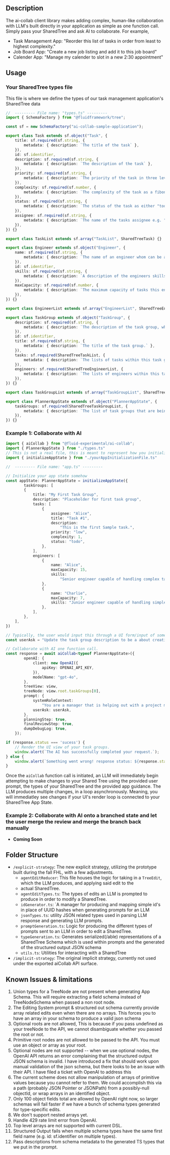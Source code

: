 ## Description

The ai-collab client library makes adding complex, human-like collaboration with LLM's built directly in your application as simple as one function call. Simply pass your SharedTree and ask AI to collaborate. For example,
- Task Management App: "Reorder this list of tasks in order from least to highest complexity."
- Job Board App: "Create a new job listing and add it to this job board"
- Calender App: "Manage my calender to slot in a new 2:30 appointment"

## Usage

### Your SharedTree types file

This file is where we define the types of our task management application's SharedTree data
```ts
//  --------- File name: "types.ts" ---------
import { SchemaFactory } from "@fluidframework/tree";

const sf = new SchemaFactory("ai-collab-sample-application");

export class Task extends sf.object("Task", {
	title: sf.required(sf.string, {
		metadata: { description: `The title of the task` },
	}),
	id: sf.identifier,
	description: sf.required(sf.string, {
		metadata: { description: `The description of the task` },
	}),
	priority: sf.required(sf.string, {
		metadata: { description: `The priority of the task in three levels, "low", "medium", "high"` },
	}),
	complexity: sf.required(sf.number, {
		metadata: { description: `The complexity of the task as a fibonacci number` },
	}),
	status: sf.required(sf.string, {
		metadata: { description: `The status of the task as either "todo", "in-progress", or "done"` },
	}),
	assignee: sf.required(sf.string, {
		metadata: { description: `The name of the tasks assignee e.g. "Bob" or "Alice"` },
	}),
}) {}

export class TaskList extends sf.array("TaskList", SharedTreeTask) {}

export class Engineer extends sf.object("Engineer", {
	name: sf.required(sf.string, {
		metadata: { description: `The name of an engineer whom can be assigned to a task` },
	}),
	id: sf.identifier,
	skills: sf.required(sf.string, {
		metadata: { description: `A description of the engineers skills which influence what types of tasks they should be assigned to.` },
	}),
	maxCapacity: sf.required(sf.number, {
		metadata: { description: `The maximum capacity of tasks this engineer can handle measured in in task complexity points.` },
	}),
}) {}

export class EngineerList extends sf.array("EngineerList", SharedTreeEngineer) {}

export class TaskGroup extends sf.object("TaskGroup", {
	description: sf.required(sf.string, {
		metadata: { description: `The description of the task group, which is a collection of tasks and engineers that can be assigned to said tasks.` },
	}),
	id: sf.identifier,
	title: sf.required(sf.string, {
		metadata: { description: `The title of the task group.` },
	}),
	tasks: sf.required(SharedTreeTaskList, {
		metadata: { description: `The lists of tasks within this task group.` },
	}),
	engineers: sf.required(SharedTreeEngineerList, {
		metadata: { description: `The lists of engineers within this task group which can be assigned to tasks.` },
	}),
}) {}

export class TaskGroupList extends sf.array("TaskGroupList", SharedTreeTaskGroup) {}

export class PlannerAppState extends sf.object("PlannerAppState", {
	taskGroups: sf.required(SharedTreeTaskGroupList, {
		metadata: { description: `The list of task groups that are being managed by this task management application.` },
	}),
}) {}
```

### Example 1: Collaborate with AI
```ts
import { aiCollab } from "@fluid-experimental/ai-collab";
import { PlannerAppState } from "./types.ts"
// This is not a real file, this is meant to represent how you initialize your app data.
import { initializeAppState } from "./yourAppInitializationFile.ts"

//  --------- File name: "app.ts" ---------

// Initialize your app state somehow
const appState: PlannerAppState = initializeAppState({
		taskGroups: [
		{
			title: "My First Task Group",
			description: "Placeholder for first task group",
			tasks: [
				{
					assignee: "Alice",
					title: "Task #1",
					description:
						"This is the first Sample task.",
					priority: "low",
					complexity: 1,
					status: "todo",
				},
			],
			engineers: [
				{
					name: "Alice",
					maxCapacity: 15,
					skills:
						"Senior engineer capable of handling complex tasks. Versed in most languages",
				},
				{
					name: "Charlie",
					maxCapacity: 7,
					skills: "Junior engineer capable of handling simple tasks. Versed in Node.JS",
				},
			],
		},
	],
})

// Typically, the user would input this through a UI form/input of some sort.
const userAsk = "Update the task group description to be a about creating a new Todo list application. Create a set of tasks to accomplish this and assign them to the available engineers. Keep in mind the max capacity of each engineer as you assign tasks."

// Collaborate with AI one function call.
const response = await aiCollab<typeof PlannerAppState>({
		openAI: {
			client: new OpenAI({
				apiKey: OPENAI_API_KEY,
			}),
			modelName: "gpt-4o",
		},
		treeView: view,
		treeNode: view.root.taskGroups[0],
		prompt: {
			systemRoleContext:
				"You are a manager that is helping out with a project management tool. You have been asked to edit a group of tasks.",
			userAsk: userAsk,
		},
		planningStep: true,
		finalReviewStep: true,
		dumpDebugLog: true,
	});

if (response.status === 'sucess') {
	// Render the UI view of your task groups.
	window.alert(`The AI has successfully completed your request.`);
} else {
	window.alert(`Something went wrong! response status: ${response.status}, error message: ${response.errorMessage}`);
}


```

Once the `aiCollab` function call is initiated, an LLM will immediately begin attempting to make changes to your Shared Tree using the provided user prompt, the types of your SharedTree and the provided app guidance. The LLM produces multiple changes, in a loop asynchronously. Meaning, you will immediatley see changes if your UI's render loop is connected to your SharedTree App State.

### Example 2: Collaborate with AI onto a branched state and let the user merge the review and merge the branch back manually
- **Coming Soon**


## Folder Structure

- `/explicit-strategy`: The new explicit strategy, utilizing the prototype built during the fall FHL, with a few adjustments.
     - `agentEditReducer`: This file houses the logic for taking in a `TreeEdit`, which the LLM produces, and applying said edit to the
     -  actual SharedTree.
     - `agentEditTypes.ts`: The types of edits an LLM is prompted to produce in order to modify a SharedTree.
     - `idGenerator.ts`: `A manager for producing and mapping simple id's in place of UUID hashes when generating prompts for an LLM
     - `jsonTypes.ts`: utility JSON related types used in parsing LLM response and generating LLM prompts.
     - `promptGeneration.ts`: Logic for producing the different types of prompts sent to an LLM in order to edit a SharedTree.
     - `typeGeneration.ts`: Generates serialized(/able) representations of a SharedTree Schema which is used within prompts and the generated of the structured output JSON schema
     - `utils.ts`: Utilities for interacting with a SharedTree
- `/implicit-strategy`: The original implicit strategy, currently not used under the exported aiCollab API surface.

## Known Issues & limitations

1. Union types for a TreeNode are not present when generating App Schema. This will require extracting a field schema instead of TreeNodeSchema when passed a non root node.
1. The Editing System prompt & structured out schema currently provide array related edits even when there are no arrays. This forces you to have an array in your schema to produce a valid json schema
1. Optional roots are not allowed, This is because if you pass undefined as your treeNode to the API, we cannot disambiguate whether you passed the root or not.
1. Primitive root nodes are not allowed to be passed to the API. You must use an object or array as your root.
1. Optional nodes are not supported -- when we use optional nodes, the OpenAI API returns an error complaining that the structured output JSON schema is invalid. I have introduced a fix that should work upon manual validation of the json schema, but there looks to be an issue with their API. I have filed a ticket with OpenAI to address this
1. The current scheme does not allow manipulation of arrays of primitive values because you cannot refer to them. We could accomplish this via a path (probably JSON Pointer or JSONPath) from a possibly-null objectId, or wrap arrays in an identified object.
1. Only 100 object fields total are allowed by OpenAI right now, so larger schemas will fail faster if we have a bunch of schema types generated for type-specific edits.
1. We don't support nested arrays yet.
1. Handle 429 rate limit error from OpenAI.
1. Top level arrays are not supported with current DSL.
1. Structured Output fails when multiple schema types have the same first field name (e.g. id: sf.identifier on multiple types).
1. Pass descriptions from schema metadata to the generated TS types that we put in the prompt.
